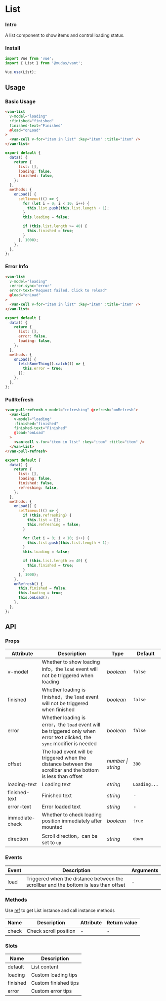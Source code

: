 # List

### Intro

A list component to show items and control loading status.

### Install

```js
import Vue from 'vue';
import { List } from '@mudas/vant';

Vue.use(List);
```

## Usage

### Basic Usage

```html
<van-list
  v-model="loading"
  :finished="finished"
  finished-text="Finished"
  @load="onLoad"
>
  <van-cell v-for="item in list" :key="item" :title="item" />
</van-list>
```

```js
export default {
  data() {
    return {
      list: [],
      loading: false,
      finished: false,
    };
  },
  methods: {
    onLoad() {
      setTimeout(() => {
        for (let i = 0; i < 10; i++) {
          this.list.push(this.list.length + 1);
        }
        this.loading = false;

        if (this.list.length >= 40) {
          this.finished = true;
        }
      }, 1000);
    },
  },
};
```

### Error Info

```html
<van-list
  v-model="loading"
  :error.sync="error"
  error-text="Request failed. Click to reload"
  @load="onLoad"
>
  <van-cell v-for="item in list" :key="item" :title="item" />
</van-list>
```

```js
export default {
  data() {
    return {
      list: [],
      error: false,
      loading: false,
    };
  },
  methods: {
    onLoad() {
      fetchSomeThing().catch(() => {
        this.error = true;
      });
    },
  },
};
```

### PullRefresh

```html
<van-pull-refresh v-model="refreshing" @refresh="onRefresh">
  <van-list
    v-model="loading"
    :finished="finished"
    finished-text="Finished"
    @load="onLoad"
  >
    <van-cell v-for="item in list" :key="item" :title="item" />
  </van-list>
</van-pull-refresh>
```

```js
export default {
  data() {
    return {
      list: [],
      loading: false,
      finished: false,
      refreshing: false,
    };
  },
  methods: {
    onLoad() {
      setTimeout(() => {
        if (this.refreshing) {
          this.list = [];
          this.refreshing = false;
        }

        for (let i = 0; i < 10; i++) {
          this.list.push(this.list.length + 1);
        }
        this.loading = false;

        if (this.list.length >= 40) {
          this.finished = true;
        }
      }, 1000);
    },
    onRefresh() {
      this.finished = false;
      this.loading = true;
      this.onLoad();
    },
  },
};
```

## API

### Props

| Attribute | Description | Type | Default |
| --- | --- | --- | --- |
| v-model | Whether to show loading info，the `load` event will not be triggered when loading | _boolean_ | `false` |
| finished | Whether loading is finished，the `load` event will not be triggered when finished | _boolean_ | `false` |
| error | Whether loading is error，the `load` event will be triggered only when error text clicked, the `sync` modifier is needed | _boolean_ | `false` |
| offset | The load event will be triggered when the distance between the scrollbar and the bottom is less than offset | _number \| string_ | `300` |
| loading-text | Loading text | _string_ | `Loading...` |
| finished-text | Finished text | _string_ | - |
| error-text | Error loaded text | _string_ | - |
| immediate-check | Whether to check loading position immediately after mounted | _boolean_ | `true` |
| direction | Scroll direction，can be set to `up` | _string_ | `down` |

### Events

| Event | Description | Arguments |
| --- | --- | --- |
| load | Triggered when the distance between the scrollbar and the bottom is less than offset | - |

### Methods

Use [ref](https://vuejs.org/v2/api/#ref) to get List instance and call instance methods

| Name  | Description           | Attribute | Return value |
| ----- | --------------------- | --------- | ------------ |
| check | Check scroll position | -         | -            |

### Slots

| Name     | Description          |
| -------- | -------------------- |
| default  | List content         |
| loading  | Custom loading tips  |
| finished | Custom finished tips |
| error    | Custom error tips    |
